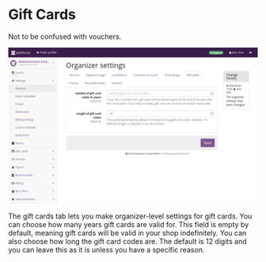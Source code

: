 # Gift Cards

Not to be confused with vouchers. 

![Organizer settings page, on the gift cards tab, showing options for how many years gift cards are valid for, and for how many digits gift card codes have.](../assets/screens/organizer/gift-cards.png) 

The gift cards tab lets you make organizer-level settings for gift cards. You can choose how many years gift cards are valid for. This field is empty by default, meaning gift cards will be valid in your shop indefinitely. You can also choose how long the gift card codes are. The default is 12 digits and you can leave this as it is unless you have a specific reason. 

